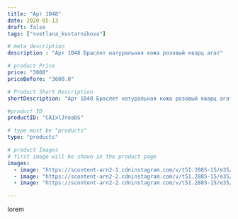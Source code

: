 ```yaml
---
title: "Арт 1048"
date: 2020-05-13
draft: false
tags: ["svetlana_kustarnikova"]

# meta description
description : "Арт 1048 Браслет натуральная кожа розовый кварц агат"

# product Price
price: "3000"
priceBefore: "3600.0"

# Product Short Description
shortDescription: "Арт 1048 Браслет натуральная кожа розовый кварц агат"

#product ID
productID: "CAIxlJroabS"

# type must be "products"
type: "products"

# product Images
# first image will be shown in the product page
images:
  - image: "https://scontent-arn2-1.cdninstagram.com/v/t51.2885-15/e35/96413360_1350203251852744_8456137972147837252_n.jpg?se=7&tp=1&_nc_ht=scontent-arn2-1.cdninstagram.com&_nc_cat=104&_nc_ohc=nA8fSVmwsm0AX_2ujBK&ccb=7-4&oh=77bcab9ebfd47b701138a54e943adc8a&oe=60817869&ig_cache_key=MjMwODMxMjg2MDgwMzAwODEzNA%3D%3D.2-ccb7-4"
  - image: "https://scontent-arn2-2.cdninstagram.com/v/t51.2885-15/e35/96772284_232892911335773_5289735163129294751_n.jpg?se=7&tp=1&_nc_ht=scontent-arn2-2.cdninstagram.com&_nc_cat=105&_nc_ohc=mdvRum36cesAX_YI0Qc&ccb=7-4&oh=dcf35cfc066cbaa366fd45ca75b3c0d5&oe=6082E4DC&ig_cache_key=MjMwODMxMjg2MDgyODIzOTM4NQ%3D%3D.2-ccb7-4"
  - image: "https://scontent-arn2-2.cdninstagram.com/v/t51.2885-15/e35/97053138_279333063460776_2769885587274794027_n.jpg?se=8&tp=1&_nc_ht=scontent-arn2-2.cdninstagram.com&_nc_cat=100&_nc_ohc=jnx1T0TCHCgAX8ZiMUq&ccb=7-4&oh=1641ebb0783cf0ca82a216114e4d7b0d&oe=6081AF44&ig_cache_key=MjMwODMxMjg2MDgxOTczNzI2Ng%3D%3D.2-ccb7-4"

---
```

lorem
